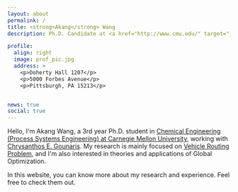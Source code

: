 ```yaml
---
layout: about
permalink: /
title: <strong>Akang</strong> Wang
description: Ph.D. Candidate at <a href="http://www.cmu.edu/" target="_blank">Carnegie Mellon University</a>

profile:
  align: right
  image: prof_pic.jpg
  address: >
    <p>Doherty Hall 1207</p>
    <p>5000 Forbes Avenue</p>
    <p>Pittsburgh, PA 15213</p>


news: true
social: true
---
```


Hello, I'm Akang Wang, a 3rd year Ph.D. student in <a href="https://www.cmu.edu/cheme/research/process-systems-engineering/index.html" target="_blank">Chemical Engineering (Process Systems Engineering) at Carnegie Mellon University</a>, working with <a href="https://www.cmu.edu/cheme/people/faculty/chrysanthos-e-gounaris.html" target="_blank">Chrysanthos E. Gounaris</a>. My research is mainly focused on <a href="https://en.wikipedia.org/wiki/Vehicle_routing_problem" target="_blank">Vehicle Routing Problem</a>, and I'm also interested in theories and applications of Global Optimization. 

In this website, you can know more about my research and experience. Feel free to check them out. 